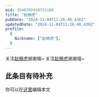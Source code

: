 ```yaml
---
mid: 3546392410721100
title: "赵狮虎"
pubDate: "2024-11-04T11:26:46.436Z"
updatedDate: "2024-11-04T11:26:46.436Z"
profile:
  {
    Nickname: ["赵狮虎"],
  }
---
```


关注[赵狮虎](https://space.bilibili.com/3546392410721100)谢谢喵~ 关注[赵狮虎](https://space.bilibili.com/3546392410721100)谢谢喵~

## 此条目有待补充
你可以在[这里](https://github.com/Yuhanawa/VTuber.ICU/edit/master/src/content/v/赵狮虎/index.md)编辑本文
